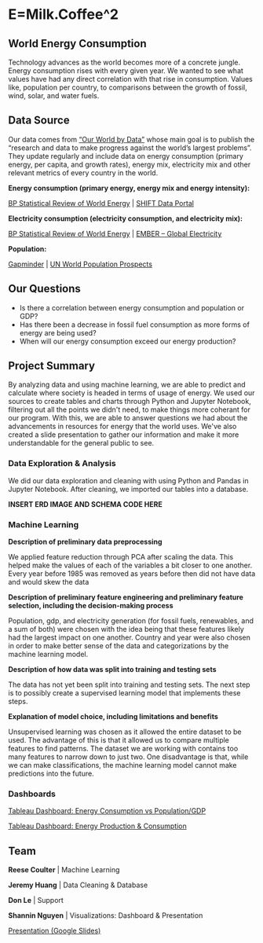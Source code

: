 # E=Milk.Coffee^2

## World Energy Consumption

Technology advances as the world becomes more of a concrete jungle. Energy consumption rises with every given year. We wanted to see what values have had any direct correlation with that rise in consumption. Values like, population per country, to comparisons between the growth of fossil, wind, solar, and water fuels. 

## Data Source

Our data comes from [“Our World by Data”](https://ourworldindata.org/) whose main goal is to publish the “research and data to make progress against the world’s largest problems”. They update regularly and include data on energy consumption (primary energy, per capita, and growth rates), energy mix, electricity mix and other relevant metrics of every country in the world.

**Energy consumption (primary energy, energy mix and energy intensity):** 

[BP Statistical Review of World Energy](https://www.bp.com/en/global/corporate/energy-economics/statistical-review-of-world-energy.html) | [SHIFT Data Portal](https://www.theshiftdataportal.org/energy)

**Electricity consumption (electricity consumption, and electricity mix):** 

[BP Statistical Review of World Energy](https://ember.shinyapps.io/GlobalElectricityDashboard/) | [EMBER – Global Electricity](https://github.com/owid/energy-data/blob/master/owid-energy-codebook.csv)

**Population:** 

[Gapminder](http://Gapminder) | [UN World Population Prospects](https://population.un.org/wpp/)

## Our Questions

- Is there a correlation between energy consumption and population or GDP?
- Has there been a decrease in fossil fuel consumption as more forms of energy are being used?
- When will our energy consumption exceed our energy production?

## Project Summary

By analyzing data and using machine learning, we are able to predict and calculate where society is headed in terms of usage of energy. We used our sources to create tables and charts through Python and Jupyter Notebook, filtering out all the points we didn't need, to make things more coherant for our program. With this, we are able to answer questions we had about the advancements in resources for energy that the world uses. We've also created a slide presentation to gather our information and make it more understandable for the general public to see.

### Data Exploration & Analysis

We did our data exploration and cleaning with using Python and Pandas in Jupyter Notebook. After cleaning, we imported our tables into a database.

**INSERT ERD IMAGE AND SCHEMA CODE HERE**

### Machine Learning

**Description of preliminary data preprocessing**

We applied feature reduction through PCA after scaling the data. This helped make the values of each of the variables a bit closer to one another. Every year before 1985 was removed as years before then did not have data and would skew the data

**Description of preliminary feature engineering and preliminary feature selection, including the decision-making process**

Population, gdp, and electricity generation (for fossil fuels, renewables, and a sum of both) were chosen with the idea being that these features likely had the largest impact on one another. Country and year were also chosen in order to make better sense of the data and categorizations by the machine learning model.

**Description of how data was split into training and testing sets**

The data has not yet been split into training and testing sets. The next step is to possibly create a supervised learning model that implements these steps.

**Explanation of model choice, including limitations and benefits**

Unsupervised learning was chosen as it allowed the entire dataset to be used. The advantage of this is that it allowed us to compare multiple features to find patterns. The dataset we are working with contains too many features to narrow down to just two. One disadvantage is that, while we can make classifications, the machine learning model cannot make predictions into the future.

### Dashboards

[Tableau Dashboard: Energy Consumption vs Population/GDP](https://us-west-2b.online.tableau.com/t/rescueagency/views/WorldEnergyDashboard/DashboardConsumptionvsPopulationGDP?:showAppBanner=false&:display_count=n&:showVizHome=n&:origin=viz_share_link)

[Tableau Dashboard: Energy Production & Consumption](https://us-west-2b.online.tableau.com/t/rescueagency/views/WorldEnergyDashboard/DashboardProductionConsumption?:showAppBanner=false&:display_count=n&:showVizHome=n&:origin=viz_share_link)

## Team 
**Reese Coulter** | Machine Learning

**Jeremy Huang** | Data Cleaning & Database

**Don Le** | Support

**Shannin Nguyen** | Visualizations: Dashboard & Presentation

[Presentation (Google Slides)](https://docs.google.com/presentation/d/1uGr3xCaAL2nob9lxsIIZrufKP7x608zHX9uSRoTS15k/edit?usp=sharing)

